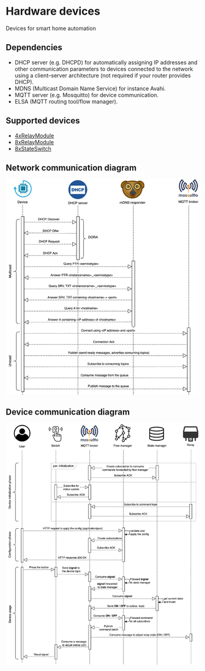 # Hardware devices
Devices for smart home automation

## Dependencies
- DHCP server (e.g. DHCPD) for automatically assigning IP addresses and other communication parameters to devices connected to the network using a client–server architecture (not required if your router provides DHCP).
- MDNS (Multicast Domain Name Service) for instance Avahi.
- MQTT server (e.g. Mosquitto) for device communication.
- ELSA (MQTT routing tool/flow manager).

## Supported devices
- [4xRelayModule](./4xRelayModule/README.md)
- [8xRelayModule](./8xRelayModule/README.md)
- [8xStateSwitch](./8xStateSwitch/README.md)

## Network communication diagram
![Network communication diagram](./NetworkDiagram.jpg)

## Device communication diagram
![Device communication diagram](./DeviceCommunication.jpg)
